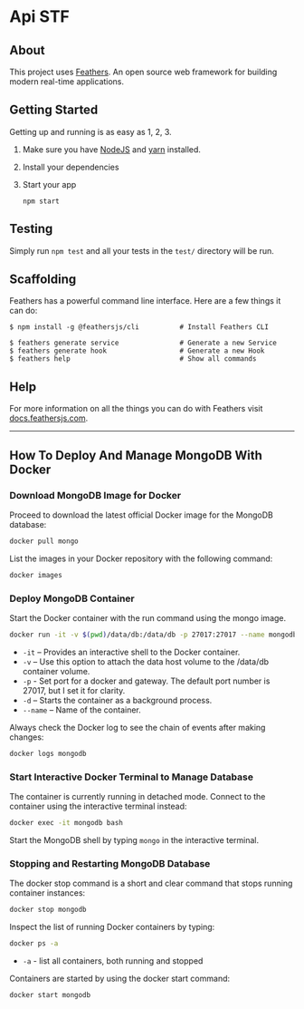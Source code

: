 # Api STF

## About

This project uses [Feathers](http://feathersjs.com). An open source web framework for building modern real-time applications.

## Getting Started

Getting up and running is as easy as 1, 2, 3.

1. Make sure you have [NodeJS](https://nodejs.org/) and [yarn](https://yarnpkg.com/) installed.
2. Install your dependencies

3. Start your app

   ```
   npm start
   ```

## Testing

Simply run `npm test` and all your tests in the `test/` directory will be run.

## Scaffolding

Feathers has a powerful command line interface. Here are a few things it can do:

```
$ npm install -g @feathersjs/cli          # Install Feathers CLI

$ feathers generate service               # Generate a new Service
$ feathers generate hook                  # Generate a new Hook
$ feathers help                           # Show all commands
```

## Help

For more information on all the things you can do with Feathers visit [docs.feathersjs.com](http://docs.feathersjs.com).

---

## How To Deploy And Manage MongoDB With Docker

### Download MongoDB Image for Docker

Proceed to download the latest official Docker image for the MongoDB database:

```bash
docker pull mongo
```

List the images in your Docker repository with the following command:

```bash
docker images
```

### Deploy MongoDB Container

Start the Docker container with the run command using the mongo image.

```bash
docker run -it -v $(pwd)/data/db:/data/db -p 27017:27017 --name mongodb -d mongo
```

- `-it` – Provides an interactive shell to the Docker container.
- `-v` – Use this option to attach the data host volume to the /data/db container volume.
- `-p` - Set port for a docker and gateway. The default port number is 27017, but I set it for clarity.
- `-d` – Starts the container as a background process.
- `--name` – Name of the container.

Always check the Docker log to see the chain of events after making changes:

```bash
docker logs mongodb
```

### Start Interactive Docker Terminal to Manage Database

The container is currently running in detached mode. Connect to the container using the interactive terminal instead:

```bash
docker exec -it mongodb bash
```

Start the MongoDB shell by typing `mongo` in the interactive terminal.

### Stopping and Restarting MongoDB Database

The docker stop command is a short and clear command that stops running container instances:

```bash
docker stop mongodb
```

Inspect the list of running Docker containers by typing:

```bash
docker ps -a
```

- `-a` - list all containers, both running and stopped

Containers are started by using the docker start command:

```bash
docker start mongodb
```
